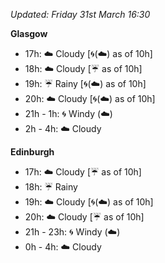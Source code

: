 *Updated: Friday 31st March 16:30*

**Glasgow**

* 17h: :cloud: Cloudy [:cyclone:(:cloud:) as of 10h]
* 18h: :cloud: Cloudy [:umbrella: as of 10h]
* 19h: :umbrella: Rainy [:cyclone:(:cloud:) as of 10h]
* 20h: :cloud: Cloudy [:cyclone:(:cloud:) as of 10h]
* 21h - 1h: :cyclone: Windy (:cloud:)
* 2h - 4h: :cloud: Cloudy

**Edinburgh**

* 17h: :cloud: Cloudy [:umbrella: as of 10h]
* 18h: :umbrella: Rainy
* 19h: :cloud: Cloudy [:cyclone:(:cloud:) as of 10h]
* 20h: :cloud: Cloudy [:umbrella: as of 10h]
* 21h - 23h: :cyclone: Windy (:cloud:)
* 0h - 4h: :cloud: Cloudy
